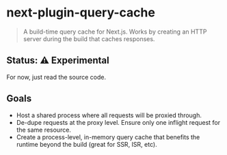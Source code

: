 # next-plugin-query-cache

> A build-time query cache for Next.js. Works by creating an HTTP server during the build that caches responses.

## Status: ⚠️ Experimental

For now, just read the source code.

## Goals

- Host a shared process where all requests will be proxied through.
- De-dupe requests at the proxy level. Ensure only one inflight request for the same resource.
- Create a process-level, in-memory query cache that benefits the runtime beyond the build (great for SSR, ISR, etc).
